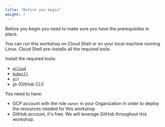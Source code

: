 ```yaml
---
title: "Before you begin"
weight: 2
---
```

Before you begin you need to make sure you have the prerequisites in place.

You can run this workshop on Cloud Shell or on your local machine running Linux. Cloud Shell pre-installs all the required tools.

Install the required tools:
- [`gcloud`](https://cloud.google.com/sdk/docs/install)
- [`kubectl`](https://kubernetes.io/docs/tasks/tools/#kubectl)
- `git`
- `gh` (GitHub CLI)

You need to have:
- GCP account with the role `owner` in your Organization in order to deploy the resources needed for this workshop
- GitHub account, it's free. We will leverage GitHub throughout this workshop.